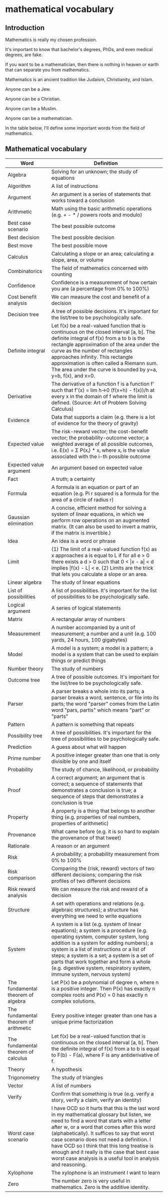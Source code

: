# mathematical vocabulary

## Introduction

Mathematics is really my chosen profession.

It's important to know that bachelor's degrees, PhDs, and even medical degrees, are fake.

If you want to be a mathematician, then there is nothing in heaven or earth that can separate you from mathematics.

Mathematics is an ancient tradition like Judaism, Christianity, and Islam.

Anyone can be a Jew.

Anyone can be a Christian.

Anyone can be a Muslim.

Anyone can be a mathematician.

In the table below, I'll define some important words from the field of mathematics.

## Mathematical vocabulary

| Word | Definition
|----- | ----------
| Algebra | Solving for an unknown; the study of equations |
| Algorithm | A list of instructions |
| Argument | An argument is a series of statements that works toward a conclusion |
| Arithmetic | Math using the basic arithmetic operations (e.g. + - * / powers roots and modulo) |
| Best case scenario | The best possible outcome |
| Best decision | The best possible decision |
| Best move | The best possible move |
| Calculus | Calculating a slope or an area; calculating a slope, area, or volume |
| Combinatorics | The field of mathematics concerned with counting |
| Confidence | Confidence is a measurement of how certain you are (a percentage from 0% to 100%) |
| Cost benefit analysis | We can measure the cost and benefit of a decision |
| Decision tree | A tree of possible decisions. It's important for the list/tree to be psychologically safe. |
| Definite integral | Let f(x) be a real-valued function that is continuous on the closed interval [a, b]. The definite integral of f(x) from a to b is the rectangle approximation of the area under the curve as the number of rectangles approaches infinity. This rectangle approximation is often called a Riemann sum. The area under the curve is bounded by y=a, y=b, f(x), and x=0. |
| Derivative | The derivative of a function f is a function f' such that f'(x) = lim h->0 (f(x+h) - f(x))/h at every x in the domain of f where the limit is defined. (Source: Art of Problem Solving Calculus) |
| Evidence | Data that supports a claim (e.g. there is a lot of evidence for the theory of gravity) |
| Expected value | The risk-reward vector; the cost-benefit vector; the probability-outcome vector; a weighted average of all possible outcomes, i.e. E(x) = Σ P(xᵢ) * xᵢ where xᵢ is the value associated with the i-th possible outcome |
| Expected value argument | An argument based on expected value |
| Fact | A truth; a certainty |
| Formula | A formula is an equation or part of an equation (e.g. Pi r squared is a formula for the area of a circle of radius r) |
| Gaussian elimination | A concise, efficient method for solving a system of linear equations, in which we perform row operations on an augmented matrix. (It can also be used to invert a matrix, if the matrix is invertible.) |
| Idea | An idea is a word or phrase |
| Limit | (1) The limit of a real-valued function f(x) as x approaches a is equal to L if for all e > 0 there exists a d > 0 such that 0 < \|x - a\| < d implies \|f(x) - L\| < e. (2) Limits are the trick that lets you calculate a slope or an area. |
| Linear algebra | The study of linear equations |
| List of possibilities | A list of possibilities. It's important for the list of possibilities to be psychologically safe. |
| Logical argument | A series of logical statements |
| Matrix | A rectangular array of numbers |
| Measurement | A number accompanied by a unit of measurement; a number and a unit (e.g. 100 yards, 24 hours, 100 gigabytes) |
| Model | A model is a system; a model is a pattern; a model is a system that can be used to explain things or predict things |
| Number theory | The study of numbers |
| Outcome tree | A tree of possible outcomes. It's important for the list/tree to be psychologically safe. |
| Parser | A parser breaks a whole into its parts; a parser breaks a word, sentence, or file into its parts; the word "parser" comes from the Latin word "pars, partis" which means "part" or "parts" |
| Pattern | A pattern is something that repeats |
| Possibility tree | A tree of possibilities. It's important for the tree of possibilities to be psychologically safe. |
| Prediction | A guess about what will happen |
| Prime number | A positive integer greater than one that is only divisible by one and itself |
| Probability | The study of chance, likelihood, or probability |
| Proof | A correct argument; an argument that is correct; a sequence of statements that demonstrates a conclusion is true; a sequence of steps that demonstrates a conclusion is true |
| Property | A property is a thing that belongs to another thing (e.g. properties of real numbers, properties of arithmetic) |
| Provenance | What came before (e.g. it is so hard to explain the provenance of that tweet) |
| Rationale | A reason or an argument |
| Risk | A probability; a probability measurement from 0% to 100% |
| Risk comparison | Comparing the (risk, reward) vectors of two different decisions; comparing the risk profiles of two different decisions |
| Risk reward analysis | We can measure the risk and reward of a decision |
| Structure | A set with operations and relations (e.g. algebraic structures); a structure has everything we need to write equations |
| System | A system is a list (e.g. system of linear equations); a system is a procedure (e.g. operating system, computer system, long addition is a system for adding numbers); a system is a list of instructions or a list of steps; a system is a set; a system is a set of parts that work together and form a whole (e.g. digestive system, respiratory system, immune system, nervous system) |
| The fundamental theorem of algebra | Let P(x) be a polynomial of degree n, where n is a positive integer. Then P(x) has exactly n complex roots and P(x) = 0 has exactly n complex solutions. |
| The fundamental theorem of arithmetic | Every positive integer greater than one has a unique prime factorization |
| The fundamental theorem of calculus | Let f(x) be a real-valued function that is continuous on the closed interval [a, b]. Then the definite integral of f(x) from a to b is equal to F(b) - F(a), where F is any antiderivative of f. |
| Theory | A hypothesis |
| Trigonometry | The study of triangles |
| Vector | A list of numbers |
| Verify | Confirm that something is true (e.g. verify a story, verify a claim, verify an identity) |
| Worst case scenario | I have OCD so it hurts that this is the last word in my mathematical glossary but listen, we need to find a word that starts with a letter after w, or a word that comes after this word (alphabetically). It suffices to say that worst case scenario does not need a definition. I have OCD so I think that this long treatise is enough and it really is the case that best case worst case analysis is a useful tool in analysis and reasoning. |
| Xylophone | The xylophone is an instrument I want to learn |
| Zero | The number zero is very useful in mathematics. Zero is the additive identity. |
